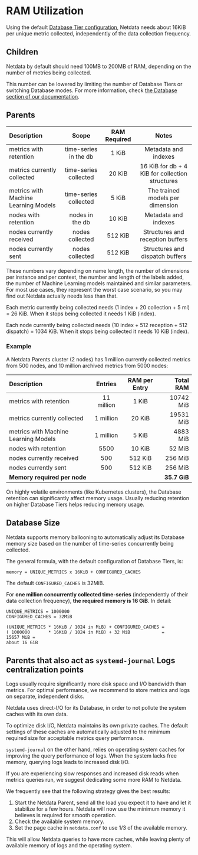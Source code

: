 # RAM Utilization

Using the default [Database Tier configuration](/docs/netdata-agent/configuration/optimizing-metrics-database/change-metrics-storage.md), Netdata needs about 16KiB per unique metric collected, independently of the data collection frequency.

## Children

Netdata by default should need 100MB to 200MB of RAM, depending on the number of metrics being collected.

This number can be lowered by limiting the number of Database Tiers or switching Database modes. For more information, check [the Database section of our documentation](/src/database/README.md).

## Parents

| Description                          |         Scope         | RAM Required |                      Notes                       |
|:-------------------------------------|:---------------------:|:------------:|:------------------------------------------------:|
| metrics with retention               | time-series in the db |    1 KiB     |              Metadata and indexes                |
| metrics currently collected          | time-series collected |    20 KiB    | 16 KiB for db + 4 KiB for collection structures  |
| metrics with Machine Learning Models | time-series collected |    5 KiB     |        The trained models per dimension          |
| nodes with retention                 |    nodes in the db    |    10 KiB    |              Metadata and indexes                |
| nodes currently received             |    nodes collected    |   512 KiB    |        Structures and reception buffers          |
| nodes currently sent                 |    nodes collected    |   512 KiB    |         Structures and dispatch buffers          |

These numbers vary depending on name length, the number of dimensions per instance and per context, the number and length of the labels added, the number of Machine Learning models maintained and similar parameters. For most use cases, they represent the worst case scenario, so you may find out Netdata actually needs less than that.

Each metric currently being collected needs (1 index + 20 collection + 5 ml) = 26 KiB.  When it stops being collected it needs 1 KiB (index).

Each node currently being collected needs (10 index + 512 reception + 512 dispatch) = 1034 KiB. When it stops being collected it needs 10 KiB (index).

### Example

A Netdata Parents cluster (2 nodes) has 1 million currently collected metrics from 500 nodes, and 10 million archived metrics from 5000 nodes:

| Description                          |  Entries   | RAM per Entry |    Total RAM |
|:-------------------------------------|:----------:|:-------------:|-------------:|
| metrics with retention               | 11 million |     1 KiB     |    10742 MiB |
| metrics currently collected          | 1 million  |    20 KiB     |    19531 MiB |
| metrics with Machine Learning Models | 1 million  |     5 KiB     |     4883 MiB |
| nodes with retention                 |    5500    |    10 KiB     |       52 MiB |
| nodes currently received             |    500     |    512 KiB    |      256 MiB |
| nodes currently sent                 |    500     |    512 KiB    |      256 MiB |
| **Memory required per node**         |            |               | **35.7 GiB** |

On highly volatile environments (like Kubernetes clusters), the Database retention can significantly affect memory usage. Usually reducing retention on higher Database Tiers helps reducing memory usage.

## Database Size

Netdata supports memory ballooning to automatically adjust its Database memory size based on the number of time-series concurrently being collected.

The general formula, with the default configuration of Database Tiers, is:

```text
memory = UNIQUE_METRICS x 16KiB + CONFIGURED_CACHES
```

The default `CONFIGURED_CACHES` is 32MiB.

For **one million concurrently collected time-series** (independently of their data collection frequency), **the required memory is 16 GiB**. In detail:

```text
UNIQUE_METRICS = 1000000
CONFIGURED_CACHES = 32MiB

(UNIQUE_METRICS * 16KiB / 1024 in MiB) + CONFIGURED_CACHES =
( 1000000       * 16KiB / 1024 in MiB) + 32 MiB            =
15657 MiB =
about 16 GiB
```

## Parents that also act as `systemd-journal` Logs centralization points

Logs usually require significantly more disk space and I/O bandwidth than metrics. For optimal performance, we recommend to store metrics and logs on separate, independent disks.

Netdata uses direct-I/O for its Database, in order to not pollute the system caches with its own data.

To optimize disk I/O, Netdata maintains its own private caches. The default settings of these caches are automatically adjusted to the minimum required size for acceptable metrics query performance.

`systemd-journal` on the other hand, relies on operating system caches for improving the query performance of logs. When the system lacks free memory, querying logs leads to increased disk I/O.

If you are experiencing slow responses and increased disk reads when metrics queries run, we suggest dedicating some more RAM to Netdata.

We frequently see that the following strategy gives the best results:

1. Start the Netdata Parent, send all the load you expect it to have and let it stabilize for a few hours. Netdata will now use the minimum memory it believes is required for smooth operation.
2. Check the available system memory.
3. Set the page cache in `netdata.conf` to use 1/3 of the available memory.

This will allow Netdata queries to have more caches, while leaving plenty of available memory of logs and the operating system.
